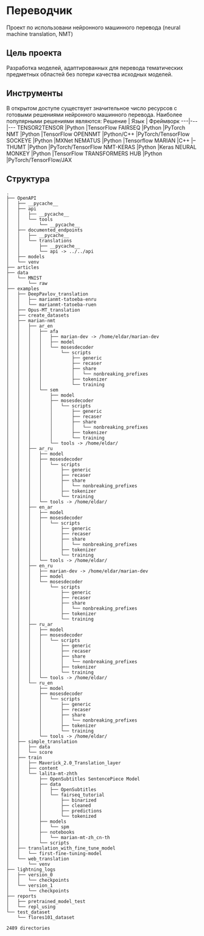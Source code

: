 # Переводчик

Проект по использовани нейронного машинного перевода (neural machine translation, NMT)

## Цель проекта
Разработка моделей, адаптированных для перевода тематических предметных областей без потери качества исходных моделей.


## Инструменты

В открытом доступе существует значительное число ресурсов с готовыми решениями нейронного машинного перевода. Наиболее популярными решениями являются:
Решение | Язык | Фреймворк
---|---|---
TENSOR2TENSOR    |Python     |TensorFlow
FAIRSEQ          |Python     |PyTorch
NMT	         |Python     |TensorFlow
OPENNMT          |Python/C++ |PyTorch/TensorFlow
SOCKEYE          |Python     |MXNet
NEMATUS	         |Python     |Tensorflow
MARIAN	         |C++	     |–   
THUMT	         |Python     |PyTorch/TensorFlow
NMT-KERAS	 |Python     |Keras
NEURAL MONKEY	 |Python     |TensorFlow
TRANSFORMERS HUB |Python     |PyTorch/TensorFlow/JAX

## Структура

```
.
├── OpenAPI
│   ├── __pycache__
│   ├── api
│   │   ├── __pycache__
│   │   └── tools
│   │       └── __pycache__
│   ├── documented_endpoints
│   │   ├── __pycache__
│   │   └── translations
│   │       ├── __pycache__
│   │       └── api -> ../../api
│   ├── models
│   └── venv
├── articles
├── data
│   └── MNIST
│       └── raw
├── examples
│   ├── DeepPavlov_translation
│   │   ├── marianmt-tatoeba-enru
│   │   └── marianmt-tatoeba-ruen
│   ├── Opus-MT_translation
│   ├── create_datasets
│   ├── marian-nmt
│   │   ├── ar_en
│   │   │   ├── afa
│   │   │   │   ├── marian-dev -> /home/eldar/marian-dev
│   │   │   │   ├── model
│   │   │   │   └── mosesdecoder
│   │   │   │       └── scripts
│   │   │   │           ├── generic
│   │   │   │           ├── recaser
│   │   │   │           ├── share
│   │   │   │           │   └── nonbreaking_prefixes
│   │   │   │           ├── tokenizer
│   │   │   │           └── training
│   │   │   └── sem
│   │   │       ├── model
│   │   │       ├── mosesdecoder
│   │   │       │   └── scripts
│   │   │       │       ├── generic
│   │   │       │       ├── recaser
│   │   │       │       ├── share
│   │   │       │       │   └── nonbreaking_prefixes
│   │   │       │       ├── tokenizer
│   │   │       │       └── training
│   │   │       └── tools -> /home/eldar/
│   │   ├── ar_ru
│   │   │   ├── model
│   │   │   ├── mosesdecoder
│   │   │   │   └── scripts
│   │   │   │       ├── generic
│   │   │   │       ├── recaser
│   │   │   │       ├── share
│   │   │   │       │   └── nonbreaking_prefixes
│   │   │   │       ├── tokenizer
│   │   │   │       └── training
│   │   │   └── tools -> /home/eldar/
│   │   ├── en_ar
│   │   │   ├── model
│   │   │   ├── mosesdecoder
│   │   │   │   └── scripts
│   │   │   │       ├── generic
│   │   │   │       ├── recaser
│   │   │   │       ├── share
│   │   │   │       │   └── nonbreaking_prefixes
│   │   │   │       ├── tokenizer
│   │   │   │       └── training
│   │   │   └── tools -> /home/eldar/
│   │   ├── en_ru
│   │   │   ├── marian-dev -> /home/eldar/marian-dev
│   │   │   ├── model
│   │   │   └── mosesdecoder
│   │   │       └── scripts
│   │   │           ├── generic
│   │   │           ├── recaser
│   │   │           ├── share
│   │   │           │   └── nonbreaking_prefixes
│   │   │           ├── tokenizer
│   │   │           └── training
│   │   ├── ru_ar
│   │   │   ├── model
│   │   │   ├── mosesdecoder
│   │   │   │   └── scripts
│   │   │   │       ├── generic
│   │   │   │       ├── recaser
│   │   │   │       ├── share
│   │   │   │       │   └── nonbreaking_prefixes
│   │   │   │       ├── tokenizer
│   │   │   │       └── training
│   │   │   └── tools -> /home/eldar/
│   │   └── ru_en
│   │       ├── model
│   │       ├── mosesdecoder
│   │       │   └── scripts
│   │       │       ├── generic
│   │       │       ├── recaser
│   │       │       ├── share
│   │       │       │   └── nonbreaking_prefixes
│   │       │       ├── tokenizer
│   │       │       └── training
│   │       └── tools -> /home/eldar/
│   ├── simple_translation
│   │   ├── data
│   │   └── score
│   ├── train
│   │   ├── Maverick_2.0_Translation_layer
│   │   ├── content
│   │   └── lalita-mt-zhth
│   │       ├── OpenSubtitles SentencePiece Model
│   │       ├── data
│   │       │   ├── OpenSubtitles
│   │       │   └── fairseq_tutorial
│   │       │       ├── binarized
│   │       │       ├── cleaned
│   │       │       ├── predictions
│   │       │       └── tokenized
│   │       ├── models
│   │       │   └── spm
│   │       ├── notebooks
│   │       │   └── marian-mt-zh_cn-th
│   │       └── scripts
│   ├── translation_with_fine_tune_model
│   │   └── first-fine-tuning-model
│   └── web_translation
│       └── venv
├── lightning_logs
│   ├── version_0
│   │   └── checkpoints
│   └── version_1
│       └── checkpoints
├── reports
│   ├── pretrained_model_test
│   └── repl_using
└── test_dataset
    └── flores101_dataset

2489 directories
```

